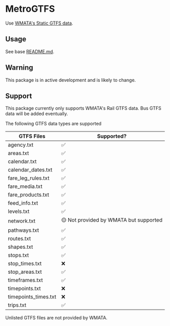 #  MetroGTFS

Use [WMATA's Static GTFS data](https://developer.wmata.com/docs/services/gtfs/operations/bus-gtfs-static).

## Usage

See base [README.md](../../README.md).

## Warning

This package is in active development and is likely to change.

## Support

This package currently only supports WMATA's Rail GTFS data. Bus GTFS data will be added eventually.

The following GTFS data types are supported

| GTFS Files | Supported? |  
| - | - |
| agency.txt | ✅ | 
| areas.txt | ✅ |
| calendar.txt | ✅ | 
| calendar_dates.txt | ✅ | 
| fare_leg_rules.txt | ✅ |
| fare_media.txt | ✅ |
| fare_products.txt | ✅ |
| feed_info.txt | ✅ | 
| levels.txt | ✅ |
| network.txt | 🟡 Not provided by WMATA but supported |
| pathways.txt | ✅ | 
| routes.txt | ✅ | 
| shapes.txt | ✅ | 
| stops.txt | ✅ | 
| stop_times.txt | ❌ |
| stop_areas.txt | ✅ |
| timeframes.txt | ✅ |
| timepoints.txt | ❌ |
| timepoints_times.txt | ❌ |
| trips.txt | ✅ | 


Unlisted GTFS files are not provided by WMATA.
